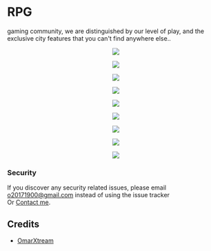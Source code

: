 # RPG
gaming community, we are distinguished by our level of play, and the exclusive city features that you can't find anywhere else..



<p align="center"><img src="https://i.ibb.co/8Db3zFm/Screenshot-1.jpg"></p>
<p align="center"><img src="https://i.ibb.co/GvkXfb1/Screenshot-2.jpg"></p>
<p align="center"><img src="https://i.ibb.co/nfTS4Xy/Screenshot-3.jpg"></p>

<p align="center"><img src="https://i.ibb.co/ZhfJ3gJ/Screenshot-4.jpg"></p>
<p align="center"><img src="https://i.ibb.co/C050cBn/Screenshot-5.jpg"></p>
<p align="center"><img src="https://i.ibb.co/LQDSKNn/Screenshot-6.jpg"></p>
<p align="center"><img src="https://i.ibb.co/StWJHkS/Screenshot-7.jpg"></p>
<p align="center"><img src="https://i.ibb.co/Sv6xMyg/Screenshot-8.jpg"></p>
<p align="center"><img src="https://i.ibb.co/9yKWcJH/Screenshot-9.jpg"></p>


### Security

If you discover any security related issues, please email o20171900@gmail.com instead of using the issue tracker <br>
Or [Contact me](https://solo.to/omarxtream).

## Credits

-   [OmarXtream](https://github.com/OmarXtream)
